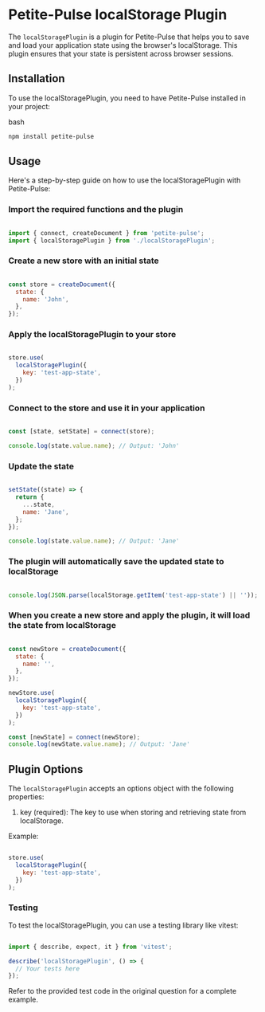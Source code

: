 # Petite-Pulse localStorage Plugin

The `localStoragePlugin` is a plugin for Petite-Pulse that helps you to save and load your application state using the browser's localStorage. This plugin ensures that your state is persistent across browser sessions.

## Installation

To use the localStoragePlugin, you need to have Petite-Pulse installed in your project:

bash

```bash
npm install petite-pulse
```

## Usage

Here's a step-by-step guide on how to use the localStoragePlugin with Petite-Pulse:

### Import the required functions and the plugin

```javascript

import { connect, createDocument } from 'petite-pulse';
import { localStoragePlugin } from './localStoragePlugin';
```

### Create a new store with an initial state

```javascript

const store = createDocument({
  state: {
    name: 'John',
  },
});
```

### Apply the localStoragePlugin to your store

```javascript

store.use(
  localStoragePlugin({
    key: 'test-app-state',
  })
);
```

### Connect to the store and use it in your application

```javascript

const [state, setState] = connect(store);

console.log(state.value.name); // Output: 'John'
```

### Update the state

```javascript

setState((state) => {
  return {
    ...state,
    name: 'Jane',
  };
});

console.log(state.value.name); // Output: 'Jane'
```

### The plugin will automatically save the updated state to localStorage

```javascript

console.log(JSON.parse(localStorage.getItem('test-app-state') || '')); // Output: { name: 'Jane' }
```

### When you create a new store and apply the plugin, it will load the state from localStorage

```javascript

const newStore = createDocument({
  state: {
    name: '',
  },
});

newStore.use(
  localStoragePlugin({
    key: 'test-app-state',
  })
);

const [newState] = connect(newStore);
console.log(newState.value.name); // Output: 'Jane'
```

## Plugin Options

The `localStoragePlugin` accepts an options object with the following properties:

   1. key (required): The key to use when storing and retrieving state from localStorage.

Example:

```javascript

store.use(
  localStoragePlugin({
    key: 'test-app-state',
  })
);
```

### Testing

To test the localStoragePlugin, you can use a testing library like vitest:

```javascript

import { describe, expect, it } from 'vitest';

describe('localStoragePlugin', () => {
  // Your tests here
});
```

Refer to the provided test code in the original question for a complete example.
